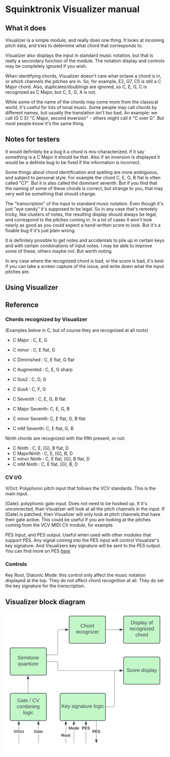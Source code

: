 # Squinktronix Visualizer manual

## What it does

Visualizer is a simple module, and really does one thing. It looks at incoming pitch data, and tries to determine what chord that corresponds to.

Visualizer also displays the input in standard music notation, but that is really a secondary function of the module. The notation display and controls may be completely ignored if you wish.

When identifying chords, Visualizer doesn't care what octave a chord is in, or which channels the pitches are in. So, for example, E2, G7, C5 is still a C Major chord. Also, duplicates/doublings are ignored, so C, E, G, C is recognized as C Major, but C, E, G, A is not.

While some of the name of the chords may come more from the classical world, it's useful for lots of tonal music. Some people may call chords by different names, but usually the translation isn't too bad. An example: we call (G C E) "C Major, second inversion" - others might call it "C over G". But most people know it's the same thing.

## Notes for testers

It would definitely be a bug it a chord is mis-characterized. If it say something is a C Major it should be that. Also if an inversion is displayed it would be a definite bug to be fixed if the information is incorrect.

Some things about chord identification and spelling are more ambiguous, and subject to personal style. For example the chord C, E, G, B flat is often called "C7". But it is also called the dominant seventh. But if you find that the naming of some of these chords is correct, but strange to you, that may very well be something that should change.

The "transcription" of the input to standard music notation. Even though it's just "eye candy" it's supposed to be legal. So in any case that's remotely tricky, like clusters of notes, the resulting display should always be legal, and correspond to the pitches coming in. In a lot of cases it won't look nearly as good as you could expect a hand-written score to look. But it's a fixable bug if it's just plain wrong.

It is definitely possible to get notes and accidentals to pile up in certain keys and with certain combinations of input notes. I may be able to improve some of these, others maybe not. But worth noting.

In any case where the recognized chord is bad, or the score is bad, it's best if you can take a screen capture of the issue, and write down what the input pitches are.

## Using Visualizer

## Reference

### Chords recognized by Visualizer

(Examples below in C, but of course they are recognized at all roots)

- C Major : C, E, G
- C minor : C, E flat, G
- C Diminished : C, E flat, G flat
- C Augmented : C, E, G sharp
- C Sus2 : C, D, G
- C Sus4 : C, F, G

- C Seventh : C, E, G, B flat
- C Major Seventh: C, E, G, B
- C minor Seventh: C, E flat, G, B flat
- C mM Seventh: C, E flat, G, B

Ninth chords are recognized with the fifth present, or not:

- C Ninth : C, E, [G], B flat, D
- C MajorNinth : C, E, [G], B, D
- C minor Ninth : C, E flat, [G], B flat, D
- C mM Ninth : C, E flat, [G], B, D

### CV I/O

V/Oct: Polyphonic pitch input that follows the VCV standards. This is the main input.

[Gate]: polyphonic gate input. Does not need to be hooked up. If it's unconnected, than Visualizer will look at all the pitch channels in the input. If [Gate] is patched, then Visualizer will only look at pitch channels that have their gate active. This could be useful if you are looking at the pitches coming from the VCV MIDI CV module, for example.

PES Input, and PES output. Useful when used with other modules that support PES. Any signal coming into the PES input will control Visualizer's key signature. And Visualizers key signature will be sent to the PES output. You can find more on PES [here](./pes.md)

### Controls

Key Root, Diatonic Mode: this control only affect the music notation displayed at the top. They do not affect chord recognition at all. They do set the key signature for the transcription.

## Visualizer block diagram

![Visualizer block diagram](./visualizer-block-diagram.svg)

